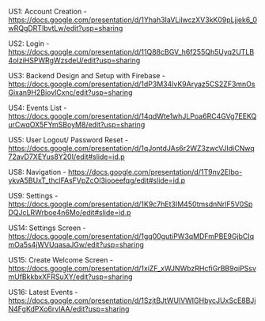 US1: Account Creation - https://docs.google.com/presentation/d/1Yhah3IaVLilwczXV3kK09pLjjek6_0wRQgDRTIbvtLw/edit?usp=sharing

US2: Login - https://docs.google.com/presentation/d/11Q88cBGV_h6f255Qh5Uyq2UTLB4oIziHSPWRgWzsdeU/edit?usp=sharing

US3: Backend Design and Setup with Firebase - https://docs.google.com/presentation/d/1dP3M34lvK9Aryaz5CS2ZF3mnOsGixan9H2BiovlCxnc/edit?usp=sharing

US4: Events List - https://docs.google.com/presentation/d/14qdWte1whJLPoa6RC4GVg7EEKQurCwqOX5FYmSBoyM8/edit?usp=sharing

US5: User Logout/ Password Reset - https://docs.google.com/presentation/d/1qJontdJAs6r2WZ3zwcVJIdiCNwq72avD7XEYus8Y20I/edit#slide=id.p

US8: Navigation - https://docs.google.com/presentation/d/1T9ny2EIbo-ykvA5BUxT_thclFAsFVpZcOl3iooeefqg/edit#slide=id.p

US9: Settings - https://docs.google.com/presentation/d/1K9c7hEt3IM450tmsdnNrlF5V0SpDQJcLRWrboe4n6Mo/edit#slide=id.p

US14: Settings Screen - https://docs.google.com/presentation/d/1gq00gutiPW3qMDFmPBE9GjbCIqmOa5s4jWVUqasaJGw/edit?usp=sharing

US15: Create Welcome Screen - https://docs.google.com/presentation/d/1xiZF_xWJNWbzRHcfiGrBB9qiPSsvmUfBkkbxXFRSuXY/edit?usp=sharing

US16: Latest Events - https://docs.google.com/presentation/d/1SzjtBJtWUlVWIGHbycJUxScE8BJjN4FgKdPXo6rvlAA/edit?usp=sharing
